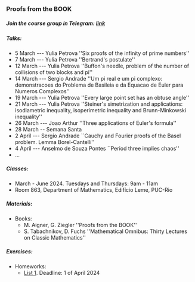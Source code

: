 ### Proofs from the BOOK

##### Join the course group in Telegram: [link](https://t.me/+IMAGbpjBPU03NTEy)

##### Talks:
- 5 March --- Yulia Petrova ''Six proofs of the infinity of prime numbers''
- 7 March --- Yulia Petrova ''Bertrand's postulate''
- 12 March --- Yulia Petrova ''Buffon's needle, problem of the number of collisions of two blocks and pi''
- 14 March --- Sergio Andrade ''Um pi real e um pi complexo: demonstracoes do Problema de Basileia e da Equacao de Euler para Numeros Complexos''
- 19 March --- Yulia Petrova ''Every large point set has an obtuse angle''
- 21 March --- Yulia Petrova ''Steiner's simetrization and applications: isodiametric inequality, isoperimetric inequality and Brunn-Minkowski inequality''
- 26 March --- Joao Arthur ''Three applications of Euler's formula''
- 28 March -- Semana Santa
- 2 April --- Sergio Andrade ``Cauchy and Fourier proofs of the Basel problem. Lemma Borel-Cantelli''
- 4 April --- Anselmo de Souza Pontes ``Period three implies chaos''
- ...

##### Classes: 
- March - June 2024. Tuesdays and Thursdays: 9am - 11am
- Room 863, Department of Mathematics, Edifício Leme, PUC-Rio

##### Materials: 
+ Books: 
    + M. Aigner, G. Ziegler ''Proofs from the BOOK''
    + S. Tabachnikov, D. Fuchs ''Mathematical Omnibus: Thirty Lectures on Classic Mathematics''
    
##### Exercises:
+ Homeworks:
    + [List 1](List1.pdf). Deadline: 1 of April 2024

